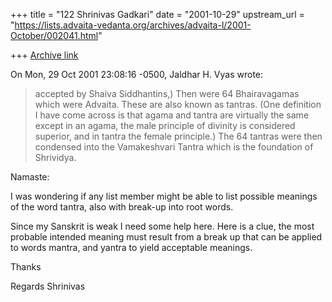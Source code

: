 +++
title = "122 Shrinivas Gadkari"
date = "2001-10-29"
upstream_url = "https://lists.advaita-vedanta.org/archives/advaita-l/2001-October/002041.html"

+++
[Archive link](https://lists.advaita-vedanta.org/archives/advaita-l/2001-October/002041.html)

On Mon, 29 Oct 2001 23:08:16 -0500, Jaldhar H. Vyas
<jaldhar at BRAINCELLS.COM> wrote:

>accepted by Shaiva Siddhantins,)  Then were 64 Bhairavagamas which were
>Advaita.  These are also known as tantras.  (One definition I have come
>across is that agama and tantra are virtually the same except in an agama,
>the male principle of divinity is considered superior, and in tantra the
>female principle.)  The 64 tantras were then condensed into the
>Vamakeshvari Tantra which is the foundation of Shrividya.
>

Namaste:

I was wondering if any list member might be able to list
possible meanings of the word tantra, also with break-up
into root words.

Since my Sanskrit is weak I need some help here. Here
is a clue, the most probable intended meaning must result
from a break up that can be applied to words mantra, and
yantra to yield acceptable meanings.

Thanks

Regards
Shrinivas

